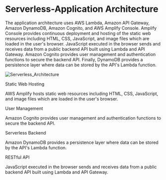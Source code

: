 # Serverless-Application Architecture

The application architecture uses AWS Lambda, Amazon API Gateway, Amazon DynamoDB, Amazon Cognito, and AWS Amplify Console. Amplify Console provides continuous deployment and hosting of the static web resources including HTML, CSS, JavaScript, and image files which are loaded in the user's browser. JavaScript executed in the browser sends and receives data from a public backend API built using Lambda and API Gateway. Amazon Cognito provides user management and authentication functions to secure the backend API. Finally, DynamoDB provides a persistence layer where data can be stored by the API's Lambda function.

![Serverless_Architecture](https://github.com/RanguRahul/Serverless-App/assets/120587828/f4fb2aee-68a5-4ea1-bf3c-7394f2352c79)


Static Web Hosting

AWS Amplify hosts static web resources including HTML, CSS, JavaScript, and image files which are loaded in the user's browser.

User Management

Amazon Cognito provides user management and authentication functions to secure the backend API.


Serverless Backend

Amazon DynamoDB provides a persistence layer where data can be stored by the API's Lambda function.


RESTful API

JavaScript executed in the browser sends and receives data from a public backend API built using Lambda and API Gateway.

